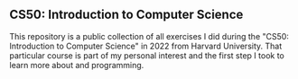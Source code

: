 ## CS50: Introduction to Computer Science
This repository is a public collection of all exercises I did during the "CS50: Introduction to Computer Science" in 2022 from Harvard University. 
That particular course is part of my personal interest and the first step I took to learn more about and programming.
